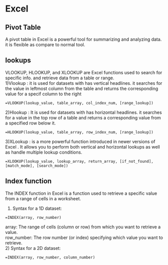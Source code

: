 # Excel
## Pivot Table
A pivot table in Excel is a powerful tool for summarizing and analyzing data. it is flexible as compare to normal tool.
## lookups
VLOOKUP, HLOOKUP, and XLOOKUP are Excel functions used to search for specific info. and retrieve data from a table or range.  
1)Vlookup : it is used for datasets with has vertical headlines. it searches for the value in leftmost column from the table and returns the corresponding value for a specif column to the right  
```excel
=VLOOKUP(lookup_value, table_array, col_index_num, [range_lookup])
```
2)Hlookup : It is used for datasets with has horizontal headlines. it searches for a value in the top row of a table and returns a corresponding value from a specified row below it.  
```excel
=HLOOKUP(lookup_value, table_array, row_index_num, [range_lookup])
```
3)XLookup : is a more  powerful function introduced in newer versions of Excel . It allows you to perform both vertical and horizontal lookups as well as handle multiple lookup conditions.
```excel
=XLOOKUP(lookup_value, lookup_array, return_array, [if_not_found], [match_mode], [search_mode])
```
## Index function 
The INDEX function in Excel is a function used to retrieve a specific value from a range of cells in a worksheet. 
1) Syntax for a 1D dataset:
```excel
=INDEX(array, row_number)
```  
array: The range of cells (column or row) from which you want to retrieve a value.  
row_number: The row number (or index) specifying which value you want to retrieve.  
2) Syntax for a 2D dataset:
```excel
=INDEX(array, row_number, column_number)
```  
